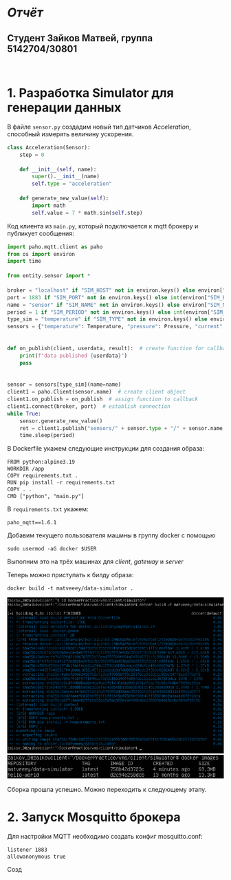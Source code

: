 # <em>Отчёт</em>
## Студент Зайков Матвей, группа 5142704/30801
<br/>

# 1. Разработка Simulator для генерации данных
В файле ```sensor.py``` создадим новый тип датчиков <em>Acceleration</em>, способный измерять величину ускорения.

```python
class Acceleration(Sensor):
    step = 0

    def __init__(self, name):
        super().__init__(name)
        self.type = "acceleration"

    def generate_new_value(self):
        import math
        self.value = 7 * math.sin(self.step)
```

Код клиента из ```main.py```, который подключается к mqtt брокеру и публикует сообщения:
```python
import paho.mqtt.client as paho
from os import environ
import time

from entity.sensor import *

broker = "localhost" if "SIM_HOST" not in environ.keys() else environ["SIM_HOST"]
port = 1883 if "SIM_PORT" not in environ.keys() else int(environ["SIM_PORT"])
name = "sensor" if "SIM_NAME" not in environ.keys() else environ["SIM_NAME"]
period = 1 if "SIM_PERIOD" not in environ.keys() else int(environ["SIM_PERIOD"])
type_sim = "temperature" if "SIM_TYPE" not in environ.keys() else environ["SIM_TYPE"]
sensors = {"temperature": Temperature, "pressure": Pressure, "current": Current}


def on_publish(client, userdata, result):  # create function for callback
    print(f"data published {userdata}")
    pass


sensor = sensors[type_sim](name=name)
client1 = paho.Client(sensor.name)  # create client object
client1.on_publish = on_publish  # assign function to callback
client1.connect(broker, port)  # establish connection
while True:
    sensor.generate_new_value()
    ret = client1.publish("sensors/" + sensor.type + "/" + sensor.name, sensor.get_data())  # publish
    time.sleep(period)
```

В Dockerfile укажем следующие инструкции для создания образа:
```
FROM python:alpine3.19
WORKDIR /app
COPY requirements.txt .
RUN pip install -r requirements.txt
COPY . .
CMD ["python", "main.py"]
```

В ```requirements.txt``` укажем:
```
paho_mqtt==1.6.1
```

Добавим текущего пользователя машины в группу docker с помощью
```
sudo usermod -aG docker $USER
```
Выполним это на трёх машинах для <em>client</em>, <em>gateway</em> и <em>server</em>

Теперь можно приступать к билду образа:
```
docker build -t matveeey/data-simulator .
```
![plot](./assets/images/report_images/0_docker_build_first_run.png)
![plot](./assets/images/report_images/1_docker_build_first_run.png)

Сборка прошла успешно. Можно переходить к следующему этапу.

# 2. Запуск Mosquitto брокера
Для настройки MQTT необходимо создать конфиг mosquitto.conf:
```
listener 1883
allowanonymous true
```
Созд